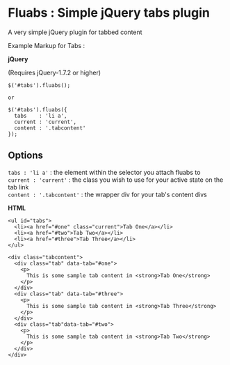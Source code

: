 # Fluabs : Simple jQuery tabs plugin

A very simple jQuery plugin for tabbed content

  
Example Markup for Tabs :

**jQuery**

  (Requires jQuery-1.7.2 or higher)

    $('#tabs').fluabs();

    or

    $('#tabs').fluabs({ 
      tabs    : 'li a', 
      current : 'current', 
      content : '.tabcontent' 
    });

## Options

`tabs : 'li a'` : the element within the selector you attach fluabs to  
`current : 'current'` : the class you wish to use for your active state on the tab link  
`content : '.tabcontent'` : the wrapper div for your tab's content divs  

**HTML**

    <ul id="tabs">
      <li><a href="#one" class="current">Tab One</a></li>
      <li><a href="#two">Tab Two</a></li>
      <li><a href="#three">Tab Three</a></li>
    </ul>

    <div class="tabcontent">
      <div class="tab" data-tab="#one">
        <p>
          This is some sample tab content in <strong>Tab One</strong>
        </p>
      </div>
      <div class="tab" data-tab="#three">
        <p>
          This is some sample tab content in <strong>Tab Three</strong>
        </p>
      </div>
      <div class="tab"data-tab="#two">
        <p>
          This is some sample tab content in <strong>Tab Two</strong>
        </p>
      </div>
    </div>
